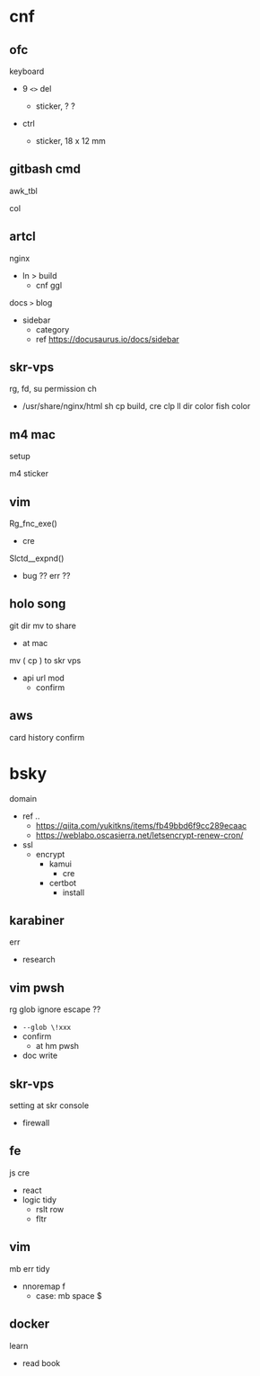 
# cnf


## ofc

keyboard
- 9 `<>` del
  - sticker, ? ?

- ctrl
  - sticker, 18 x 12 mm


## gitbash cmd

awk_tbl

col


## artcl

nginx
- ln > build
  - cnf ggl


docs `>` blog 
- sidebar
  - category
  - ref https://docusaurus.io/docs/sidebar


## skr-vps

rg, fd, 
su permission ch
- /usr/share/nginx/html
sh cp build, cre
clp
ll dir color
fish color


## m4 mac

setup


m4 sticker


## vim

Rg_fnc_exe()
- cre


Slctd__expnd()
- bug ?? err ??


## holo song

git dir mv to share
- at mac


mv ( cp ) to skr vps
- api url mod
  - confirm


## aws

card history confirm


# bsky

domain
- ref                                              .. 
  - https://qiita.com/yukitkns/items/fb49bbd6f9cc289ecaac
  - https://weblabo.oscasierra.net/letsencrypt-renew-cron/
- ssl
  - encrypt
    - kamui
      - cre
    - certbot
      - install


## karabiner

err
- research


## vim pwsh

rg glob ignore escape ??
- `--glob \!xxx`
- confirm
  - at hm pwsh
- doc write


## skr-vps

setting at skr console
- firewall


## fe

js cre
- react
- logic tidy
  - rslt row
  - fltr


## vim

mb err tidy
- nnoremap f
  - case: mb space $


## docker

learn
- read book



